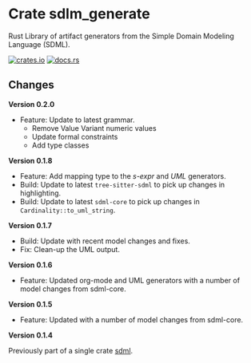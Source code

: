 # Crate sdlm_generate

Rust Library of artifact generators from the Simple Domain Modeling Language (SDML).

[![crates.io](https://img.shields.io/crates/v/sdml_generate.svg)](https://crates.io/crates/sdml_generate)
[![docs.rs](https://docs.rs/sdml_generate/badge.svg)](https://docs.rs/sdml_generate)

## Changes

**Version 0.2.0**

* Feature: Update to latest grammar.
  * Remove Value Variant numeric values
  * Update formal constraints
  * Add type classes

**Version 0.1.8**

* Feature: Add mapping type to the *s-expr* and *UML* generators.
* Build: Update to latest `tree-sitter-sdml` to pick up changes in highlighting.
* Build: Update to latest `sdml-core` to pick up changes in `Cardinality::to_uml_string`.

**Version 0.1.7**

* Build: Update with recent model changes and fixes.
* Fix: Clean-up the UML output.

**Version 0.1.6**

* Feature: Updated org-mode and UML generators with a number of model changes from sdml-core.

**Version 0.1.5**

* Feature: Updated with a number of model changes from sdml-core.

**Version 0.1.4**

Previously part of a single crate [sdml](https://crates.io/crates/sdml).
